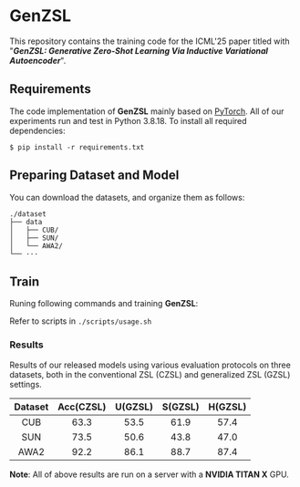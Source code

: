 # GenZSL



This repository contains the training code for the ICML'25 paper titled with  "***GenZSL: Generative Zero-Shot Learning Via Inductive Variational Autoencoder***".



## Requirements
The code implementation of **GenZSL** mainly based on [PyTorch](https://pytorch.org/). All of our experiments run and test in Python 3.8.18. To install all required dependencies:
```
$ pip install -r requirements.txt
```



## Preparing Dataset and Model

You can download the datasets, and organize them as follows: 
```
./dataset
├── data
│   ├── CUB/
│   ├── SUN/
│   └── AWA2/
└── ···
```



## Train
Runing following commands and training **GenZSL**:

Refer to scripts in `./scripts/usage.sh`



### Results
Results of our released models using various evaluation protocols on three datasets, both in the conventional ZSL (CZSL) and generalized ZSL (GZSL) settings.

| Dataset | Acc(CZSL) | U(GZSL) | S(GZSL) | H(GZSL) |
| :-----: | :-------: | :-----: | :-----: | :-----: |
|   CUB   |   63.3    |  53.5   |  61.9   |  57.4   |
|   SUN   |   73.5    |  50.6   |  43.8   |  47.0   |
|  AWA2   |   92.2    |  86.1   |  88.7   |  87.4   |

**Note**: All of above results are run on a server with a **NVIDIA TITAN X** GPU. 